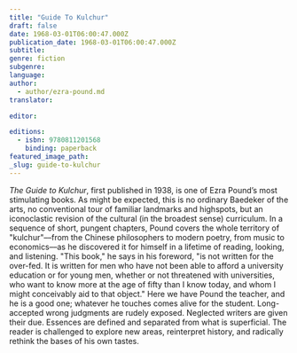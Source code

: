 ```yaml
---
title: "Guide To Kulchur"
draft: false
date: 1968-03-01T06:00:47.000Z
publication_date: 1968-03-01T06:00:47.000Z
subtitle:
genre: fiction
subgenre:
language:
author:
  - author/ezra-pound.md
translator:

editor:

editions:
  - isbn: 9780811201568
    binding: paperback
featured_image_path:
_slug: guide-to-kulchur
---
```


_The Guide to Kulchur_, first published in 1938, is one of Ezra Pound’s most stimulating books. As might be expected, this is no ordinary Baedeker of the arts, no conventional tour of familiar landmarks and highspots, but an iconoclastic revision of the cultural (in the broadest sense) curriculum. In a sequence of short, pungent chapters, Pound covers the whole territory of "kulchur"––from the Chinese philosophers to modern poetry, from music to economics––as he discovered it for himself in a lifetime of reading, looking, and listening. "This book," he says in his foreword, "is not written for the over-fed. It is written for men who have not been able to afford a university education or for young men, whether or not threatened with universities, who want to know more at the age of fifty than I know today, and whom I might conceivably aid to that object." Here we have Pound the teacher, and he is a good one; whatever he touches comes alive for the student. Long-accepted wrong judgments are rudely exposed. Neglected writers are given their due. Essences are defined and separated from what is superficial. The reader is challenged to explore new areas, reinterpret history, and radically rethink the bases of his own tastes.

